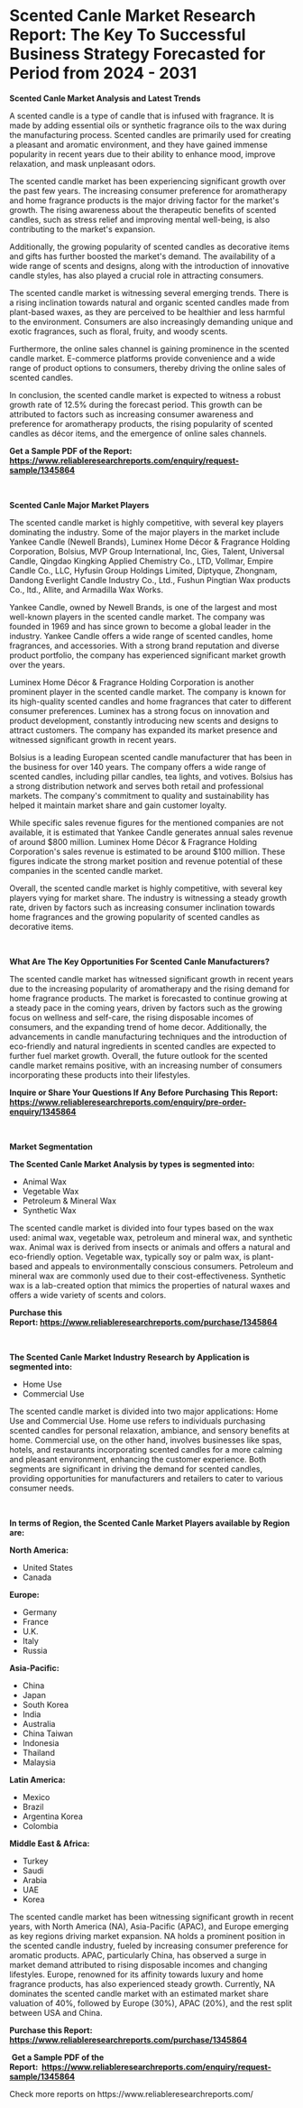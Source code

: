 <p><h1>Scented Canle Market Research Report: The Key To Successful Business Strategy Forecasted for Period from 2024 - 2031</h1></p><p><strong>Scented Canle Market Analysis and Latest Trends</strong></p>
<p><p>A scented candle is a type of candle that is infused with fragrance. It is made by adding essential oils or synthetic fragrance oils to the wax during the manufacturing process. Scented candles are primarily used for creating a pleasant and aromatic environment, and they have gained immense popularity in recent years due to their ability to enhance mood, improve relaxation, and mask unpleasant odors.</p><p>The scented candle market has been experiencing significant growth over the past few years. The increasing consumer preference for aromatherapy and home fragrance products is the major driving factor for the market's growth. The rising awareness about the therapeutic benefits of scented candles, such as stress relief and improving mental well-being, is also contributing to the market's expansion.</p><p>Additionally, the growing popularity of scented candles as decorative items and gifts has further boosted the market's demand. The availability of a wide range of scents and designs, along with the introduction of innovative candle styles, has also played a crucial role in attracting consumers.</p><p>The scented candle market is witnessing several emerging trends. There is a rising inclination towards natural and organic scented candles made from plant-based waxes, as they are perceived to be healthier and less harmful to the environment. Consumers are also increasingly demanding unique and exotic fragrances, such as floral, fruity, and woody scents.</p><p>Furthermore, the online sales channel is gaining prominence in the scented candle market. E-commerce platforms provide convenience and a wide range of product options to consumers, thereby driving the online sales of scented candles.</p><p>In conclusion, the scented candle market is expected to witness a robust growth rate of 12.5% during the forecast period. This growth can be attributed to factors such as increasing consumer awareness and preference for aromatherapy products, the rising popularity of scented candles as décor items, and the emergence of online sales channels.</p></p>
<p><strong>Get a Sample PDF of the Report:&nbsp; <a href="https://www.reliableresearchreports.com/enquiry/request-sample/1345864">https://www.reliableresearchreports.com/enquiry/request-sample/1345864</a></strong></p>
<p>&nbsp;</p>
<p><strong>Scented Canle Major Market Players</strong></p>
<p><p>The scented candle market is highly competitive, with several key players dominating the industry. Some of the major players in the market include Yankee Candle (Newell Brands), Luminex Home Décor & Fragrance Holding Corporation, Bolsius, MVP Group International, Inc, Gies, Talent, Universal Candle, Qingdao Kingking Applied Chemistry Co., LTD, Vollmar, Empire Candle Co., LLC, Hyfusin Group Holdings Limited, Diptyque, Zhongnam, Dandong Everlight Candle Industry Co., Ltd., Fushun Pingtian Wax products Co., ltd., Allite, and Armadilla Wax Works.</p><p>Yankee Candle, owned by Newell Brands, is one of the largest and most well-known players in the scented candle market. The company was founded in 1969 and has since grown to become a global leader in the industry. Yankee Candle offers a wide range of scented candles, home fragrances, and accessories. With a strong brand reputation and diverse product portfolio, the company has experienced significant market growth over the years.</p><p>Luminex Home Décor & Fragrance Holding Corporation is another prominent player in the scented candle market. The company is known for its high-quality scented candles and home fragrances that cater to different consumer preferences. Luminex has a strong focus on innovation and product development, constantly introducing new scents and designs to attract customers. The company has expanded its market presence and witnessed significant growth in recent years.</p><p>Bolsius is a leading European scented candle manufacturer that has been in the business for over 140 years. The company offers a wide range of scented candles, including pillar candles, tea lights, and votives. Bolsius has a strong distribution network and serves both retail and professional markets. The company's commitment to quality and sustainability has helped it maintain market share and gain customer loyalty.</p><p>While specific sales revenue figures for the mentioned companies are not available, it is estimated that Yankee Candle generates annual sales revenue of around $800 million. Luminex Home Décor & Fragrance Holding Corporation's sales revenue is estimated to be around $100 million. These figures indicate the strong market position and revenue potential of these companies in the scented candle market.</p><p>Overall, the scented candle market is highly competitive, with several key players vying for market share. The industry is witnessing a steady growth rate, driven by factors such as increasing consumer inclination towards home fragrances and the growing popularity of scented candles as decorative items.</p></p>
<p>&nbsp;</p>
<p><strong>What Are The Key Opportunities For Scented Canle Manufacturers?</strong></p>
<p><p>The scented candle market has witnessed significant growth in recent years due to the increasing popularity of aromatherapy and the rising demand for home fragrance products. The market is forecasted to continue growing at a steady pace in the coming years, driven by factors such as the growing focus on wellness and self-care, the rising disposable incomes of consumers, and the expanding trend of home decor. Additionally, the advancements in candle manufacturing techniques and the introduction of eco-friendly and natural ingredients in scented candles are expected to further fuel market growth. Overall, the future outlook for the scented candle market remains positive, with an increasing number of consumers incorporating these products into their lifestyles.</p></p>
<p><strong>Inquire or Share Your Questions If Any Before Purchasing This Report: <a href="https://www.reliableresearchreports.com/enquiry/pre-order-enquiry/1345864">https://www.reliableresearchreports.com/enquiry/pre-order-enquiry/1345864</a></strong></p>
<p>&nbsp;</p>
<p><strong>Market Segmentation</strong></p>
<p><strong>The Scented Canle Market Analysis by types is segmented into:</strong></p>
<p><ul><li>Animal Wax</li><li>Vegetable Wax</li><li>Petroleum & Mineral Wax</li><li>Synthetic Wax</li></ul></p>
<p><p>The scented candle market is divided into four types based on the wax used: animal wax, vegetable wax, petroleum and mineral wax, and synthetic wax. Animal wax is derived from insects or animals and offers a natural and eco-friendly option. Vegetable wax, typically soy or palm wax, is plant-based and appeals to environmentally conscious consumers. Petroleum and mineral wax are commonly used due to their cost-effectiveness. Synthetic wax is a lab-created option that mimics the properties of natural waxes and offers a wide variety of scents and colors.</p></p>
<p><strong>Purchase this Report:&nbsp;<a href="https://www.reliableresearchreports.com/purchase/1345864">https://www.reliableresearchreports.com/purchase/1345864</a></strong></p>
<p>&nbsp;</p>
<p><strong>The Scented Canle Market Industry Research by Application is segmented into:</strong></p>
<p><ul><li>Home Use</li><li>Commercial Use</li></ul></p>
<p><p>The scented candle market is divided into two major applications: Home Use and Commercial Use. Home use refers to individuals purchasing scented candles for personal relaxation, ambiance, and sensory benefits at home. Commercial use, on the other hand, involves businesses like spas, hotels, and restaurants incorporating scented candles for a more calming and pleasant environment, enhancing the customer experience. Both segments are significant in driving the demand for scented candles, providing opportunities for manufacturers and retailers to cater to various consumer needs.</p></p>
<p>&nbsp;</p>
<p><strong>In terms of Region, the Scented Canle Market Players available by Region are:</strong></p>
<p>
    <p> <strong> North America: </strong>
        <ul>
            <li>United States</li>
            <li>Canada</li>
        </ul>
        </p> 
    <p> <strong> Europe: </strong>
        <ul>
            <li>Germany</li>
            <li>France</li>
            <li>U.K.</li>
            <li>Italy</li>
            <li>Russia</li>
        </ul>
        </p> 
    <p> <strong> Asia-Pacific: </strong>
        <ul>
            <li>China</li>
            <li>Japan</li>
            <li>South Korea</li>
            <li>India</li>
            <li>Australia</li>
            <li>China Taiwan</li>
            <li>Indonesia</li>
            <li>Thailand</li>
            <li>Malaysia</li>
        </ul>
        </p> 
    <p> <strong> Latin America: </strong>
        <ul>
            <li>Mexico</li>
            <li>Brazil</li>
            <li>Argentina Korea</li>
            <li>Colombia</li>
        </ul>
        </p> 
    <p> <strong> Middle East & Africa: </strong>
        <ul>
            <li>Turkey</li>
            <li>Saudi</li>
            <li>Arabia</li>
            <li>UAE</li>
            <li>Korea</li>
        </ul>
    </p>
    </p>
<p><p>The scented candle market has been witnessing significant growth in recent years, with North America (NA), Asia-Pacific (APAC), and Europe emerging as key regions driving market expansion. NA holds a prominent position in the scented candle industry, fueled by increasing consumer preference for aromatic products. APAC, particularly China, has observed a surge in market demand attributed to rising disposable incomes and changing lifestyles. Europe, renowned for its affinity towards luxury and home fragrance products, has also experienced steady growth. Currently, NA dominates the scented candle market with an estimated market share valuation of 40%, followed by Europe (30%), APAC (20%), and the rest split between USA and China.</p></p>
<p><strong>Purchase this Report: <a href="https://www.reliableresearchreports.com/purchase/1345864">https://www.reliableresearchreports.com/purchase/1345864</a></strong></p>
<p>&nbsp;<strong>Get a Sample PDF of the Report:&nbsp;&nbsp;<a href="https://www.reliableresearchreports.com/enquiry/request-sample/1345864">https://www.reliableresearchreports.com/enquiry/request-sample/1345864</a></strong></p>
<p><strong></strong></p>
<p>Check more reports on https://www.reliableresearchreports.com/</p>